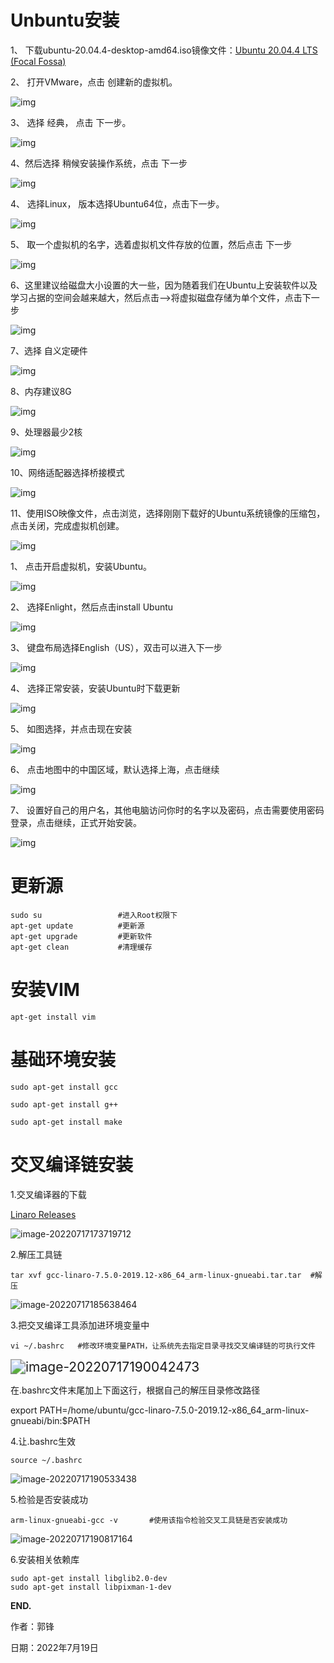 # Unbuntu安装

1、 下载ubuntu-20.04.4-desktop-amd64.iso镜像文件：[Ubuntu 20.04.4 LTS (Focal Fossa)](https://releases.ubuntu.com/20.04/)

 

2、 打开VMware，点击 创建新的虚拟机。

![img](file:///C:\Users\gf103\AppData\Local\Temp\ksohtml16584\wps1.jpg) 

3、 选择 经典， 点击 下一步。

![img](pictures.assets/wps2.jpg) 



4、然后选择 稍候安装操作系统，点击 下一步

![img](pictures.assets/wps3.jpg) 

 

4、 选择Linux， 版本选择Ubuntu64位，点击下一步。

![img](pictures.assets/wps4.jpg) 

5、 取一个虚拟机的名字，选着虚拟机文件存放的位置，然后点击 下一步

![img](pictures.assets/wps5.jpg) 

 

6、这里建议给磁盘大小设置的大一些，因为随着我们在Ubuntu上安装软件以及学习占据的空间会越来越大，然后点击-->将虚拟磁盘存储为单个文件，点击下一步

![img](pictures.assets/wps6.jpg) 

7、选择 自义定硬件

![img](pictures.assets/wps7.jpg) 

 

8、内存建议8G

![img](pictures.assets/wps8.jpg) 

 

9、处理器最少2核

![img](pictures.assets/wps9.jpg) 

 

10、网络适配器选择桥接模式

![img](pictures.assets/wps10.jpg) 

 

11、使用ISO映像文件，点击浏览，选择刚刚下载好的Ubuntu系统镜像的压缩包，点击关闭，完成虚拟机创建。

![img](pictures.assets/wps11.jpg) 



1、 点击开启虚拟机，安装Ubuntu。

![img](pictures.assets/wps12.jpg) 

 

2、 选择Enlight，然后点击install Ubuntu

![img](pictures.assets/wps13.jpg) 



3、 键盘布局选择English（US），双击可以进入下一步

![img](pictures.assets/wps14.jpg) 

 

4、 选择正常安装，安装Ubuntu时下载更新

![img](pictures.assets/wps15.jpg) 

5、 如图选择，并点击现在安装

![img](pictures.assets/wps16.jpg) 

 

6、 点击地图中的中国区域，默认选择上海，点击继续

![img](pictures.assets/wps17.jpg) 



7、 设置好自己的用户名，其他电脑访问你时的名字以及密码，点击需要使用密码登录，点击继续，正式开始安装。

![img](pictures.assets/wps18.jpg) 





# 更新源

```
sudo su					#进入Root权限下
apt-get update			#更新源
apt-get upgrade		  	#更新软件
apt-get clean           #清理缓存
```





# 安装VIM

`apt-get install vim`





# 基础环境安装

```
sudo apt-get install gcc

sudo apt-get install g++

sudo apt-get install make
```





# 交叉编译链安装

1.交叉编译器的下载

[Linaro Releases](https://releases.linaro.org/components/toolchain/binaries/7.5-2019.12/arm-linux-gnueabi/)

![image-20220717173719712](pictures.assets/image-20220717173719712.png)



2.解压工具链

`tar xvf gcc-linaro-7.5.0-2019.12-x86_64_arm-linux-gnueabi.tar.tar	#解压`

![image-20220717185638464](pictures.assets/image-20220717185638464.png)



3.把交叉编译工具添加进环境变量中

`vi ~/.bashrc	#修改环境变量PATH，让系统先去指定目录寻找交叉编译链的可执行文件`

<img src="pictures.assets/image-20220717190042473.png" alt="image-20220717190042473" style="zoom: 150%;" />

在.bashrc文件末尾加上下面这行，根据自己的解压目录修改路径

export PATH=/home/ubuntu/gcc-linaro-7.5.0-2019.12-x86_64_arm-linux-gnueabi/bin:$PATH



4.让.bashrc生效

`source ~/.bashrc	`

![image-20220717190533438](pictures.assets/image-20220717190533438.png)



5.检验是否安装成功

`arm-linux-gnueabi-gcc -v		#使用该指令检验交叉工具链是否安装成功`

![image-20220717190817164](pictures.assets/image-20220717190817164.png)



6.安装相关依赖库

```
sudo apt-get install libglib2.0-dev
sudo apt-get install libpixman-1-dev
```



**END.**





作者：郭锋

日期：2022年7月19日
